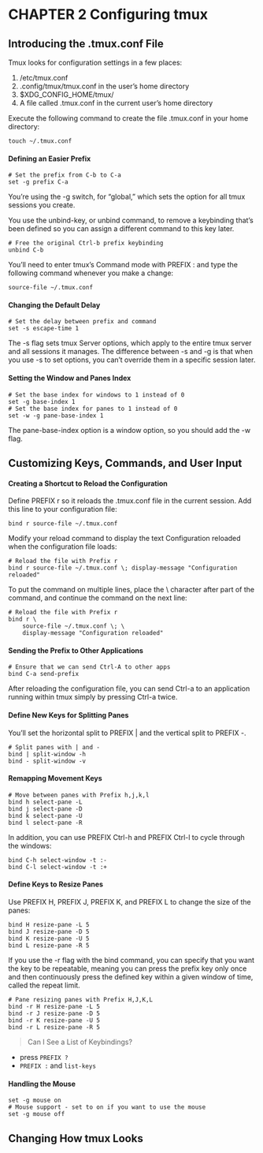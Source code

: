 # CHAPTER 2 Configuring tmux

## Introducing the .tmux.conf File

Tmux looks for configuration settings in a few places:

1. /etc/tmux.conf
2. .config/tmux/tmux.conf in the user’s home directory
3. $XDG_CONFIG_HOME/tmux/
4. A file called .tmux.conf in the current user’s home directory

Execute the following command to create the file .tmux.conf in your home directory:

```
touch ~/.tmux.conf
```

#### Defining an Easier Prefix

```
# Set the prefix from C-b to C-a
set -g prefix C-a
```

You’re using the -g switch, for “global,” which sets the option for all tmux sessions you create.

You use the unbind-key, or unbind command, to remove a keybinding that’s been defined so you can assign a different command to this key later.

```
# Free the original Ctrl-b prefix keybinding
unbind C-b
```

You’ll need to enter tmux’s Command mode with PREFIX : and type the following command whenever you make a change:

```
source-file ~/.tmux.conf
```

#### Changing the Default Delay

```
# Set the delay between prefix and command
set -s escape-time 1
```

The -s flag sets tmux Server options, which apply to the entire tmux server and all sessions it manages. The difference between -s and -g is that when you use -s to set options, you can’t override them in a specific session later.

#### Setting the Window and Panes Index

```
# Set the base index for windows to 1 instead of 0
set -g base-index 1
# Set the base index for panes to 1 instead of 0
set -w -g pane-base-index 1
```

The pane-base-index option is a window option, so you should add the -w flag.

## Customizing Keys, Commands, and User Input

#### Creating a Shortcut to Reload the Configuration

Define PREFIX r so it reloads the .tmux.conf file in the current session. Add this line to your configuration file:

```
bind r source-file ~/.tmux.conf
```

Modify your reload command to display the text Configuration reloaded when the configuration file loads:

```
# Reload the file with Prefix r
bind r source-file ~/.tmux.conf \; display-message "Configuration reloaded"
```

To put the command on multiple lines, place the \ character after part of the command, and continue the command on the next line:

```
# Reload the file with Prefix r
bind r \
    source-file ~/.tmux.conf \; \
    display-message "Configuration reloaded"
```

#### Sending the Prefix to Other Applications

```
# Ensure that we can send Ctrl-A to other apps
bind C-a send-prefix
```

After reloading the configuration file, you can send Ctrl-a to an application running within tmux simply by pressing Ctrl-a twice.

#### Define New Keys for Splitting Panes

You’ll set the horizontal split to PREFIX | and the vertical split to PREFIX -.

```
# Split panes with | and -
bind | split-window -h
bind - split-window -v
```

#### Remapping Movement Keys

```
# Move between panes with Prefix h,j,k,l
bind h select-pane -L
bind j select-pane -D
bind k select-pane -U
bind l select-pane -R
```

In addition, you can use PREFIX Ctrl-h and PREFIX Ctrl-l to cycle through the windows:

```
bind C-h select-window -t :-
bind C-l select-window -t :+
```

#### Define Keys to Resize Panes

Use PREFIX H, PREFIX J, PREFIX K, and PREFIX L to change the size of the panes:

```
bind H resize-pane -L 5
bind J resize-pane -D 5
bind K resize-pane -U 5
bind L resize-pane -R 5
```

If you use the -r flag with the bind command, you can specify that you want the key to be repeatable, meaning you can press the prefix key only once and then continuously press the defined key within a given window of time, called the repeat limit.

```
# Pane resizing panes with Prefix H,J,K,L
bind -r H resize-pane -L 5
bind -r J resize-pane -D 5
bind -r K resize-pane -U 5
bind -r L resize-pane -R 5
```

> Can I See a List of Keybindings?

- press `PREFIX ?`
- `PREFIX :` and `list-keys`

#### Handling the Mouse

```
set -g mouse on
# Mouse support - set to on if you want to use the mouse
set -g mouse off
```

## Changing How tmux Looks